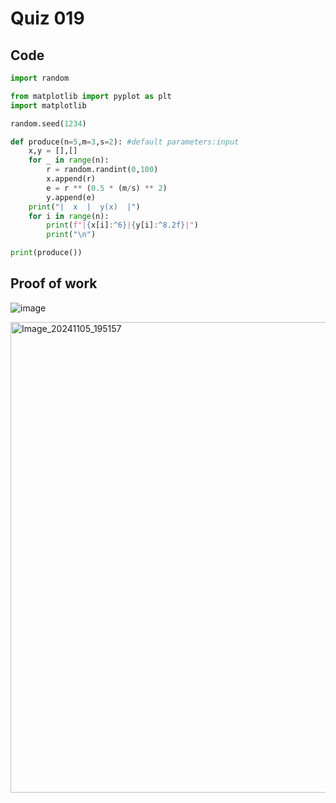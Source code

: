 # Quiz 019

## Code
```.py
import random

from matplotlib import pyplot as plt
import matplotlib

random.seed(1234)

def produce(n=5,m=3,s=2): #default parameters:input
    x,y = [],[]
    for _ in range(n):
        r = random.randint(0,100)
        x.append(r)
        e = r ** (0.5 * (m/s) ** 2)
        y.append(e)
    print("|  x  |  y(x)  |")
    for i in range(n):
        print(f"|{x[i]:^6}|{y[i]:^8.2f}|")
        print("\n")

print(produce())
```
## Proof of work
![image](https://github.com/user-attachments/assets/f514f27a-e981-4e5f-a1c6-bce199f24765)

<img width="753" alt="Image_20241105_195157" src="https://github.com/user-attachments/assets/2f914c8d-4d2b-48cb-bb85-ebff2bc63c50">

